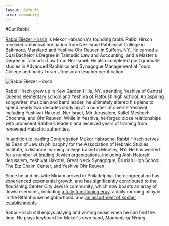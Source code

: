 ```yaml
---
layout: default
area: community
---
```


#Our Rabbi

[Rabbi Eliezer Hirsch](mailto:RabbiEHirsch@gmail.com) is Mekor Habracha's founding rabbi. Rabbi Hirsch received rabbinical ordination from Ner Israel Rabbinical College in Baltimore, Maryland and Yeshiva Ohr Reuven in Suffern, NY. He earned a Dual Bachelor's Degree in Talmudic Law and Accounting, and a Master's Degree in Talmudic Law from Ner Israel. He also completed post graduate studies in Advanced Rabbinics and Synagogue Management at Touro College and holds Torah U'mesorah teacher certification.

![Rabbi Eliezer Hirsch]({{site.url}}/img/RabbiHirsch.jpg)

Rabbi Hirsch grew up in Kew Garden Hills, NY, attending Yeshiva of Central Queens elementary school and Yeshiva of Flatbush high school. An aspiring songwriter, musician and band leader, he ultimately altered his plans to spend nearly two decades studying at a number of diverse Yeshivot, including Yeshivat Hakotel, Ner Israel, Mir Jerusalem, Kollel Meshech Chochma, and Ohr Reuven. While in Yeshiva, he forged close relationships with prominent Rabbinic leaders and received years of training from renowned Halachic authorities.

In addition to leading Congregation Mekor Habracha, Rabbi Hirsch serves as Dean of Jewish philosophy for the Association of Hebraic Studies Institute, a distance learning college based in Monsey, NY. He has worked for a number of leading Jewish organizations, including Aish Hatorah Jerusalem, Yeshivat Hakotel, Great Neck Synagogue, Bruriah High School, The Etz Chaim Center, and Yeshiva Ohr Reuven.

Since he and his wife Miriam arrived in Philadelphia, the congregation has experienced exponential growth, and has significantly contributed to the flourishing Center City Jewish community, which now boasts an array of Jewish services, including [a fully functioning eruv](http://www.centercityeruv.org), a daily morning minyan in the Rittenhouse neighborhood, and [an assortment of kosher establishments](eat-out.html).

Rabbi Hirsch still enjoys playing and writing music when he can find the time. He plays keyboard for Mekor's own band, *Moments of Wrong*.
